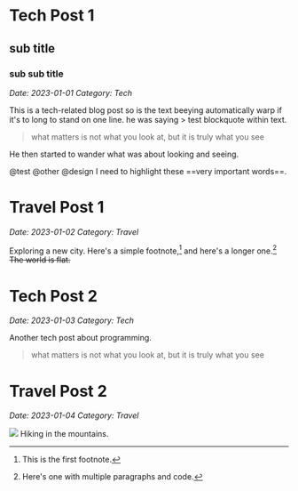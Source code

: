 # Tech Post 1
## sub title
### sub sub title
*Date: 2023-01-01*
*Category: Tech*

This is a tech-related blog post so is the text beeying automatically warp if it's to long to stand on one line. 
he was saying > test blockquote within text.
> what matters is not what you look at, but it is truly what you see

He then started to wander what was about looking and seeing.

@test @other @design
I need to highlight these ==very important words==.

# Travel Post 1
*Date: 2023-01-02*
*Category: Travel*

Exploring a new city.
Here's a simple footnote,[^1] and here's a longer one.[^bignote]
~~The world is flat.~~


[^1]: This is the first footnote.

[^bignote]: Here's one with multiple paragraphs and code.

# Tech Post 2
*Date: 2023-01-03*
*Category: Tech*

Another tech post about programming.

> what matters is not what you look at, but it is truly what you see

# Travel Post 2
*Date: 2023-01-04*
*Category: Travel*


![](https://dfstudio-d420.kxcdn.com/wordpress/wp-content/uploads/2019/06/digital_camera_photo-980x653.jpg)
Hiking in the mountains.
